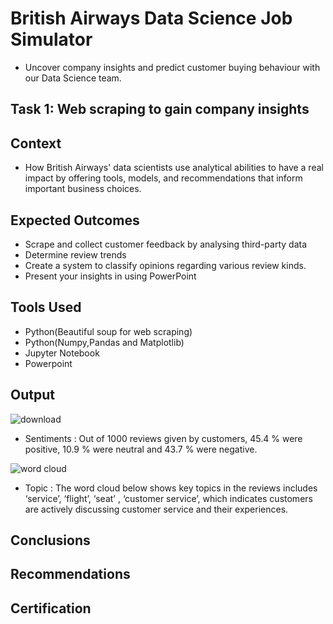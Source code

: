 # British Airways Data Science Job Simulator
- Uncover company insights and predict customer buying behaviour with our Data Science team.

## Task 1: Web scraping to gain company insights

## Context
- How British Airways' data scientists use analytical abilities to have a real impact by offering tools, models, and recommendations that inform important business choices.

## Expected Outcomes
- Scrape and collect customer feedback by analysing third-party data
- Determine review trends
- Create a system to classify opinions regarding various review kinds.
- Present your insights in using PowerPoint

## Tools Used
- Python(Beautiful soup for web scraping)
- Python(Numpy,Pandas and Matplotlib)
- Jupyter Notebook
- Powerpoint

## Output
![download](https://github.com/TEAM-ES2-DreamTeam/TEAM-ES-2/assets/63381061/0f05f4ab-cc82-40cd-b1e1-b1294c295994)
- Sentiments : Out of 1000 reviews given by customers, 45.4 % were positive, 10.9 % were neutral and 43.7 % were negative.

![word cloud](https://github.com/TEAM-ES2-DreamTeam/TEAM-ES-2/assets/63381061/73894e32-d848-41d6-be3f-5e8de1683194)
- Topic : The word cloud below shows key topics in the reviews includes ‘service’, ‘flight’, ‘seat’ , ‘customer service’,  which indicates customers are actively discussing customer service and their experiences.

## Conclusions
## Recommendations
## Certification
